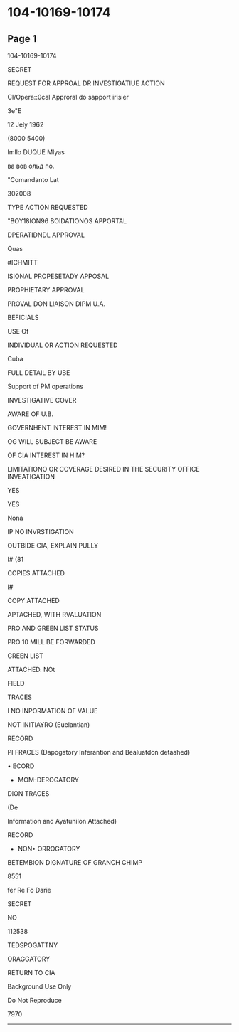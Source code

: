 # 104-10169-10174

## Page 1

104-10169-10174

SECRET

REQUEST FOR APPROAL DR INVESTIGATIUE ACTION

CI/Opera::0cal Approral do sapport irisier

Зe"E

12 Jely 1962

(8000 5400)

Imllo DUQUE Mlyas

ва вов ольд по.

"Comandanto Lat

302008

TYPE ACTION REQUESTED

"BOY18ION96 BOIDATIONOS APPORTAL

DPERATIDNDL APPROVAL

Quas

#ICHMITT

ISIONAL PROPESETADY APPOSAL

PROPHIETARY APPROVAL

PROVAL DON LIAISON DIPM U.A.

BEFICIALS

USE Of

INDIVIDUAL OR ACTION REQUESTED

Cuba

FULL DETAIL BY UBE

Support of PM operations

INVESTIGATIVE COVER

AWARE OF U.B.

GOVERNHENT INTEREST IN MIM!

OG WILL SUBJECT BE AWARE

OF CIA INTEREST IN HIM?

LIMITATIONO OR COVERAGE DESIRED IN THE SECURITY OFFICE INVEATIGATION

YES

YES

Nona

IP NO INVRSTIGATION

OUTBIDE CIA, EXPLAIN PULLY

I# (81

COPIES ATTACHED

I#

COPY ATTACHED

APTACHED, WITH RVALUATION

PRO AND GREEN LIST STATUS

PRO 10 MILL BE FORWARDED

GREEN LIST

ATTACHED. NOt

FIELD

TRACES

I NO INPORMATION OF VALUE

NOT INITIAYRO (Euelantian)

RECORD

PI FRACES (Dapogatory Inferantion and Bealuatdon detaahed)

• ECORD

* MOM-DEROGATORY

DION TRACES

(De

Information and Ayatunilon Attached)

RECORD

* NON• ORROGATORY

BETEMBION DIGNATURE OF GRANCH CHIMP

8551

fer Re Fo Darie

SECRET

NO

112538

TEDSPOGATTNY

ORAGGATORY

RETURN TO CIA

Background Use Only

Do Not Reproduce

7970

---

